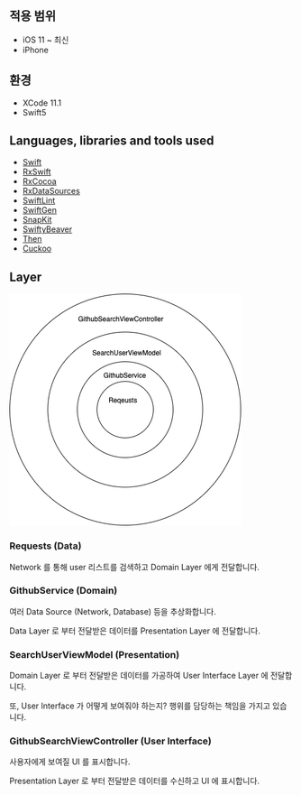 


 ## 적용 범위    
* iOS 11 ~ 최신    
* iPhone    

 ## 환경    
* XCode 11.1
* Swift5    

 ## Languages, libraries and tools used    

 * [Swift](https://developer.apple.com/kr/swift/)    
* [RxSwift](https://github.com/ReactiveX/RxSwift)    
* [RxCocoa](https://github.com/ReactiveX/RxSwift/tree/master/RxCocoa)    
* [RxDataSources](https://github.com/RxSwiftCommunity/RxDataSources)    
* [SwiftLint](https://github.com/realm/SwiftLint)    
* [SwiftGen](https://github.com/SwiftGen/SwiftGen)
* [SnapKit](https://github.com/SnapKit/SnapKit)
* [SwiftyBeaver](https://github.com/SwiftyBeaver/SwiftyBeaver)    
* [Then](https://github.com/devxoul/Then)
* [Cuckoo](https://github.com/Brightify/Cuckoo)


## Layer

![Layer](/Screenshot/Diagram.png)

### Requests (Data)
Network 를 통해 user 리스트를 검색하고 Domain Layer 에게 전달합니다.

### GithubService (Domain)
여러 Data Source (Network, Database) 등을 추상화합니다. 

Data Layer 로 부터 전달받은 데이터를 Presentation Layer 에 전달합니다.

### SearchUserViewModel (Presentation)
Domain Layer 로 부터 전달받은 데이터를 가공하여  User Interface Layer 에 전달합니다.

또, User Interface 가 어떻게 보여줘야 하는지? 행위를 담당하는 책임을 가지고 있습니다. 

### GithubSearchViewController (User Interface)
사용자에게 보여질 UI 를 표시합니다. 

Presentation Layer 로 부터 전달받은 데이터를 수신하고 UI 에 표시합니다. 

